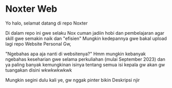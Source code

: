 # Noxter Web
Yo halo, selamat datang di repo Noxter

Di dalam repo ini gwe selaku Nox cuman jadiin hobi dan pembelajaran agar skill gwe semakin naik dan "efisien"
Mungkin kedepannya gwe bakal upload lagi repo Website Personal Gw,

"Ngebahas apa aja nanti di websitenya?"
Hmm mungkin kebanyak ngebahas keseharian gwe selama perkuliahan (mulai September 2023) dan ya paling banyak kemungkinan isinya
tentang semua isi kepala gw akan gw tuangakan disini wkwkwkwkwk

Mungkin segini dulu kali ye, gw nggak pinter bikin Deskripsi njir

